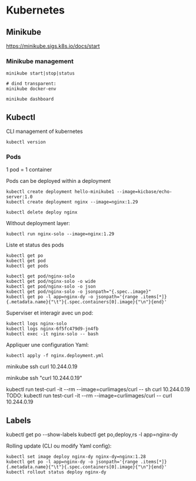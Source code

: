 # Kubernetes

## Minikube
https://minikube.sigs.k8s.io/docs/start

### Minikube management
```
minikube start|stop|status

# dind transparent:
minikube docker-env  

minikube dashboard
```

## Kubectl
CLI management of kubernetes

```
kubectl version
```

### Pods
1 pod = 1 container

Pods can be deployed within a deployment

```
kubectl create deployment hello-minikube1 --image=kicbase/echo-server:1.0
kubectl create deployment nginx --image=nginx:1.29

kubectl delete deploy nginx
```

Without deployment layer:
```
kubectl run nginx-solo --image=nginx:1.29
```

Liste et status des pods
```
kubectl get po
kubectl get pod
kubectl get pods

kubectl get pod/nginx-solo
kubectl get pod/nginx-solo -o wide
kubectl get pod/nginx-solo -o json
kubectl get pod/nginx-solo -o jsonpath="{.spec..image}"
kubectl get po -l app=nginx-dy -o jsonpath='{range .items[*]}{.metadata.name}{"\t"}{.spec.containers[0].image}{"\n"}{end}'
```

Superviser et interagir avec un pod:
```
kubectl logs nginx-solo
kubectl logs nginx-6f5fc479d9-jn4fb
kubectl exec -it nginx-solo -- bash
```

Appliquer une configuration Yaml:
```
kubectl apply -f nginx.deployment.yml
```
minikube ssh 
    curl 10.244.0.19

minikube ssh "curl 10.244.0.19"

kubectl run test-curl -it --rm --image=curlimages/curl -- sh
    curl 10.244.0.19
TODO: kubectl run test-curl -it --rm --image=curlimages/curl -- curl 10.244.0.19

## Labels
kubectl get po --show-labels
kubectl get po,deploy,rs -l app=nginx-dy

Rolling update (CLI ou modify Yaml config):
```
kubectl set image deploy nginx-dy nginx-dy=nginx:1.28
kubectl get po -l app=nginx-dy -o jsonpath='{range .items[*]}{.metadata.name}{"\t"}{.spec.containers[0].image}{"\n"}{end}'
kubectl rollout status deploy nginx-dy 
```